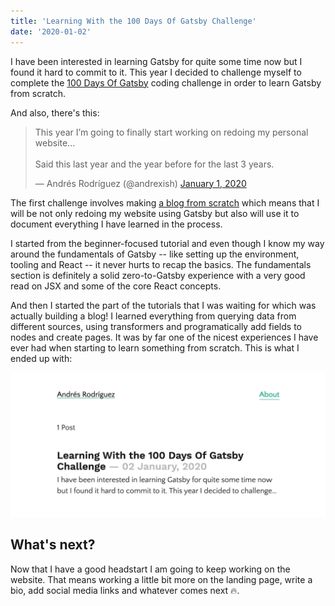 ```yaml
---
title: 'Learning With the 100 Days Of Gatsby Challenge'
date: '2020-01-02'
---
```


I have been interested in learning Gatsby for quite some time now but I found it hard to commit to it. This year I decided to challenge myself to complete the [100 Days Of Gatsby](https://www.gatsbyjs.org/blog/100days/) coding challenge in order to learn Gatsby from scratch.

And also, there's this:

<blockquote class="twitter-tweet" data-theme="light"><p lang="en" dir="ltr">This year I’m going to finally start working on redoing my personal website...<br><br>Said this last year and the year before for the last 3 years.</p>&mdash; Andrés Rodríguez (@andrexish) <a href="https://twitter.com/andrexish/status/1212377346700914688?ref_src=twsrc%5Etfw">January 1, 2020</a></blockquote>

The first challenge involves making [a blog from scratch](https://www.gatsbyjs.org/blog/100days/start-blog/) which means that I will be not only redoing my website using Gatsby but also will use it to document everything I have learned in the process.

I started from the beginner-focused tutorial and even though I know my way around the fundamentals of Gatsby -- like setting up the environment, tooling and React -- it never hurts to recap the basics. The fundamentals section is definitely a solid zero-to-Gatsby experience with a very good read on JSX and some of the core React concepts.

And then I started the part of the tutorials that I was waiting for which was actually building a blog! I learned everything from querying data from different sources, using transformers and programatically add fields to nodes and create pages. It was by far one of the nicest experiences I have ever had when starting to learn something from scratch. This is what I ended up with:

![First Challenge](images/first-challenge.png)

## What's next?

Now that I have a good headstart I am going to keep working on the website. That means working a little bit more on the landing page, write a bio, add social media links and whatever comes next 🔥.

